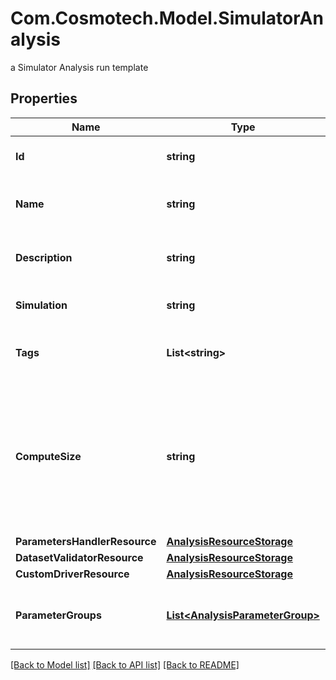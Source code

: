 # Com.Cosmotech.Model.SimulatorAnalysis
a Simulator Analysis run template

## Properties

Name | Type | Description | Notes
------------ | ------------- | ------------- | -------------
**Id** | **string** | the Simulator Analysis id | 
**Name** | **string** | the Simulator Analysis name | 
**Description** | **string** | the Simulator Analysis description | [optional] 
**Simulation** | **string** | the simulation name | 
**Tags** | **List&lt;string&gt;** | the list of Simulator Analysis tags | [optional] 
**ComputeSize** | **string** | the compute size needed for this Analysis. Standard sizes are basic and highcpu. Default is basic | [optional] 
**ParametersHandlerResource** | [**AnalysisResourceStorage**](AnalysisResourceStorage.md) |  | [optional] 
**DatasetValidatorResource** | [**AnalysisResourceStorage**](AnalysisResourceStorage.md) |  | [optional] 
**CustomDriverResource** | [**AnalysisResourceStorage**](AnalysisResourceStorage.md) |  | [optional] 
**ParameterGroups** | [**List&lt;AnalysisParameterGroup&gt;**](AnalysisParameterGroup.md) | the list of parameters groups for the Analysis | [optional] 

[[Back to Model list]](../README.md#documentation-for-models) [[Back to API list]](../README.md#documentation-for-api-endpoints) [[Back to README]](../README.md)

